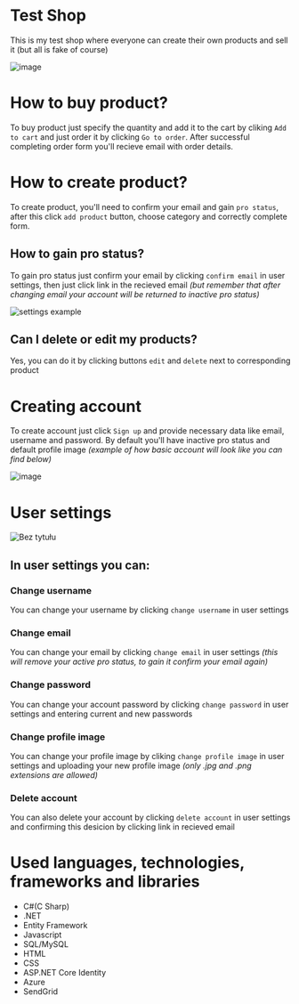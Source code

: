 # Test Shop
This is my test shop where everyone can create their own products and sell it (but all is fake of course)

![image](https://user-images.githubusercontent.com/86533605/171031923-b4071511-2a0d-4933-90f8-7a5a635787a7.png)

# How to buy product?

To buy product just specify the quantity and add it to the cart by cliking `Add to cart` and just order it by clicking `Go to order`. After successful completing order form you'll recieve email with order details.

# How to create product?
To create product, you'll need to confirm your email and gain `pro status`, after this click `add product` button, choose category and correctly complete form.
## How to gain pro status?
To gain pro status just confirm your email by clicking `confirm email` in user settings, then just click link in the recieved email *(but remember that after changing email your account will be returned to inactive pro status)*

![settings example](https://user-images.githubusercontent.com/86533605/171040726-caa70dc2-cc5c-48f5-8a89-410512468907.png)

## Can I delete or edit my products?
Yes, you can do it by clicking buttons `edit` and `delete` next to corresponding product

# Creating account 
To create account just click `Sign up` and provide necessary data like email, username and password. By default you'll have inactive pro status and default profile image *(example of how basic account will look like you can find below)*

![image](https://user-images.githubusercontent.com/86533605/171046858-44d6c811-2461-4661-b1a5-dd319c1fdc1f.png)

# User settings

![Bez tytułu](https://user-images.githubusercontent.com/86533605/171044454-26a3e6cc-d123-4692-85ae-1463cf5495bb.png)

## In user settings you can:

### Change username
You can change your username by clicking `change username` in user settings

### Change email
You can change your email by clicking `change email` in user settings *(this will remove your active pro status, to gain it confirm your email again)*

### Change password
You can change your account password by clicking `change password` in user settings and entering current and new passwords

### Change profile image
You can change your profile image by cliking `change profile image` in user settings and uploading your new profile image *(only .jpg and .png extensions are allowed)*

### Delete account
You can also delete your account by clicking `delete account` in user settings and confirming this desicion by clicking link in recieved email

# Used languages, technologies, frameworks and libraries

- C#(C Sharp)
- .NET
- Entity Framework
- Javascript
- SQL/MySQL
- HTML
- CSS
- ASP.NET Core Identity
- Azure
- SendGrid
